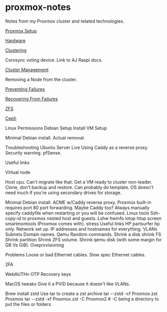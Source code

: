 # proxmox-notes

Notes from my Proxmox cluster and related technologies.

[Proxmox Setup](Proxmox%20Setup.md)

[Hardware](Hardware.md)

[Clustering](Clustering.md)

Corosync voting device.
Link to AJ Raspi docs.

[Cluster Management](Cluster%20Management.md)

Removing a Node from the cluster.

[Preventing Failures](Preventing%20Failures.md)

[Recovering From Failures](Recovering%20From%20Failures.md)

[ZFS](ZFS.md)

[Ceph](Ceph.md)

Linux Permissions
Debian Setup
Install
VM Setup

Minimal Debian install.
Actual removal.

Troubleshooting
Ubuntu Server Live
Using Caddy as a reverse proxy.
Security warning.
pfSense.

Useful links

Virtual node

Host cpu. Can't migrate like that.
Get a VM ready to cluster non-leader.
Clone, don't backup and restore. Can probably do template.
OS doesn't need much if you're using secondary drives for storage.

Minimal Debian install.
ACME w/Caddy reverse proxy.
Proxmox built-in requires port 80 port forwarding. Maybe Caddy too?
Always manually specify caddyfile when restarting or you will be confused.
Linux tools
Ssh-copy-id to proxmox nested host and guests.
Lshw
hwinfo
iotop
htop
screen
smartmontools (Proxmox comes with).
stress
Useful links
HP partsurfer hp only.
Network set up.
IP addresses and hostnames for everything.
VLANs
Subnets
Domain names.
Qemu
Random commands.
Shrink a disk
shrink FS
Shrink partition
Shrink ZFS volume.
Shrink qemu disk (with some margin for GB Vs GiB).
Oveprovisioning

Problems
Loose or bad Ethernet cables.
Slow spec Ethernet cables.


2FA

WebAUTHn
OTP
Recovery keys

MacOS tweaks
Give it a PVID because it doesn't like VLANs.

Brew install zstd
Use tar to create a zst archive
tar --zstd -cf Proxmox.zst Proxmox
tar --zstd -xf Proxmox.zst -C Proxmox2 # -C being a directory to put the files or folders.
